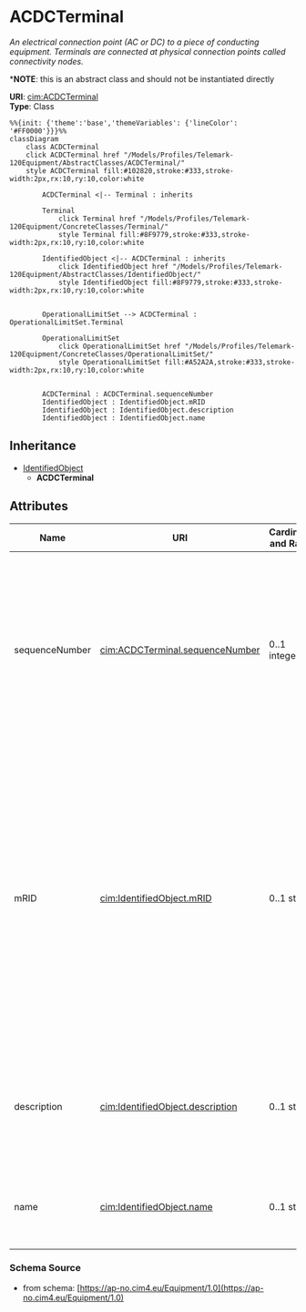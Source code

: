 # ACDCTerminal

_An electrical connection point (AC or DC) to a piece of conducting equipment. Terminals are connected at physical connection points called connectivity nodes._

*__NOTE__: this is an abstract class and should not be instantiated directly

**URI**: [cim:ACDCTerminal](https://cim.ucaiug.io/ns#ACDCTerminal)<br />
**Type**: Class

```mermaid
%%{init: {'theme':'base','themeVariables': {'lineColor': '#FF0000'}}}%%
classDiagram
    class ACDCTerminal
    click ACDCTerminal href "/Models/Profiles/Telemark-120Equipment/AbstractClasses/ACDCTerminal/"
    style ACDCTerminal fill:#102820,stroke:#333,stroke-width:2px,rx:10,ry:10,color:white

        ACDCTerminal <|-- Terminal : inherits

        Terminal
            click Terminal href "/Models/Profiles/Telemark-120Equipment/ConcreteClasses/Terminal/"
            style Terminal fill:#8F9779,stroke:#333,stroke-width:2px,rx:10,ry:10,color:white
     
        IdentifiedObject <|-- ACDCTerminal : inherits
            click IdentifiedObject href "/Models/Profiles/Telemark-120Equipment/AbstractClasses/IdentifiedObject/"
            style IdentifiedObject fill:#8F9779,stroke:#333,stroke-width:2px,rx:10,ry:10,color:white


        OperationalLimitSet --> ACDCTerminal : OperationalLimitSet.Terminal

        OperationalLimitSet
            click OperationalLimitSet href "/Models/Profiles/Telemark-120Equipment/ConcreteClasses/OperationalLimitSet/"
            style OperationalLimitSet fill:#A52A2A,stroke:#333,stroke-width:2px,rx:10,ry:10,color:white


        ACDCTerminal : ACDCTerminal.sequenceNumber
        IdentifiedObject : IdentifiedObject.mRID
        IdentifiedObject : IdentifiedObject.description
        IdentifiedObject : IdentifiedObject.name
```

## Inheritance
* [IdentifiedObject](/Models/Profiles/Telemark-120Equipment/AbstractClasses/IdentifiedObject/)
    * **ACDCTerminal**

## Attributes
| Name | URI | Cardinality and Range | Description | Inheritance |
| ---  | --- | --- | --- | --- |
| sequenceNumber | [cim:ACDCTerminal.sequenceNumber](https://cim.ucaiug.io/ns#ACDCTerminal.sequenceNumber) | 0..1 integer | The orientation of the terminal connections for a multiple terminal conducting equipment.  The sequence numbering starts with 1 and additional terminals should follow in increasing order.   The first terminal is the starting point for a two terminal branch. | direct |
| mRID | [cim:IdentifiedObject.mRID](https://cim.ucaiug.io/ns#IdentifiedObject.mRID) | 0..1 string | Master resource identifier issued by a model authority. The mRID is unique within an exchange context. Global uniqueness is easily achieved by using a UUID, as specified in RFC 4122, for the mRID. The use of UUID is strongly recommended.For CIMXML data files in RDF syntax conforming to IEC 61970-552, the mRID is mapped to rdf:ID or rdf:about attributes that identify CIM object elements. | IdentifiedObject |
| description | [cim:IdentifiedObject.description](https://cim.ucaiug.io/ns#IdentifiedObject.description) | 0..1 string | The description is a free human readable text describing or naming the object. It may be non unique and may not correlate to a naming hierarchy. | IdentifiedObject |
| name | [cim:IdentifiedObject.name](https://cim.ucaiug.io/ns#IdentifiedObject.name) | 0..1 string | The name is any free human readable and possibly non unique text naming the object. | IdentifiedObject |

### Schema Source
* from schema: [https://ap-no.cim4.eu/Equipment/1.0](https://ap-no.cim4.eu/Equipment/1.0)
